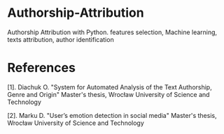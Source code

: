 # Authorship-Attribution
 Authorship Attribution with Python. features selection, Machine learning, texts attribution, author identification
 
# References 
[1]. Diachuk O. "System for Automated Analysis of the Text Authorship, Genre and Origin" Master's thesis, Wrocław University of Science and Technology

[2]. Marku D. "User’s emotion detection in social media" Master's thesis, Wrocław University of Science and Technology
